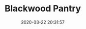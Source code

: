 ---
date: "2020-03-22 20:31:57"
title: "Blackwood Pantry"
address: "5/33 Surf Ln, Cronulla, NSW 2230"
city: "Sydney"
voucher_link: "https://www.skipapp.com.au/#!/merchants/2533/menu"
delivery_link: "https://www.skipapp.com.au/#!/merchants/2533/menu"
image: "http://www.blackwoodpantry.com.au/wp-content/themes/blackwood_pantry/images/pantry_3.jpg"
---